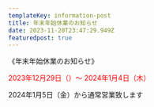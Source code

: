```yaml
---
templateKey: information-post
title: 年末年始休業のお知らせ
date: 2023-11-20T23:47:29.949Z
featuredpost: true
---
```

《年末年始休業のお知らせ》

<span style="color: red;">2023年12月29日（）～ 2024年1月4日（木） </span>

<span style="color: b;">   2024年1月5日（金）から通常営業致します </span>